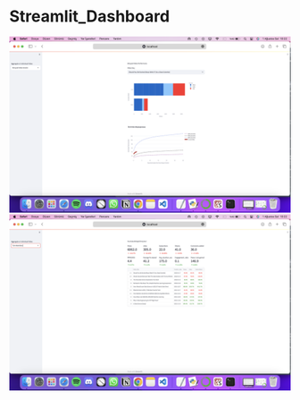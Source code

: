 # Streamlit_Dashboard
<img src="https://github.com/melike58/Streamlit_Dashboard/blob/main/Ekran%20Resmi%202023-08-01%2010.22.00.png" width="auto">
<img src="https://github.com/melike58/Streamlit_Dashboard/blob/main/Ekran%20Resmi%202023-08-01%2010.22.09.png" width="auto">
